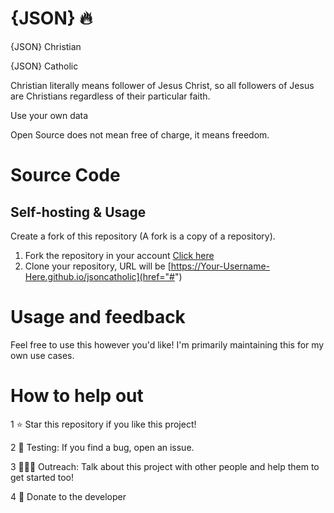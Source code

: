 # {JSON} 🔥
{JSON} Christian

{JSON} Catholic

Christian literally means follower of Jesus Christ, so all followers of Jesus are Christians regardless of their particular faith.

Use your own data

Open Source does not mean free of charge, it means freedom.



# Source Code
## Self-hosting & Usage

Create a fork of this repository (A fork is a copy of a repository).
1. Fork the repository in your account [Click here](https://github.com/erickouassi/jsoncatholic/fork)
2. Clone your repository, URL will be [https://Your-Username-Here.github.io/jsoncatholic](href="#")


# Usage and feedback
Feel free to use this however you'd like! 
I'm primarily maintaining this for my own use cases. 


# How to help out
1 ⭐ Star this repository if you like this project!

2 🧪 Testing: If you find a bug, open an issue.

3 🧑‍🤝‍🧑 Outreach: Talk about this project with other people and help them to get started too!

4 💸 Donate to the developer